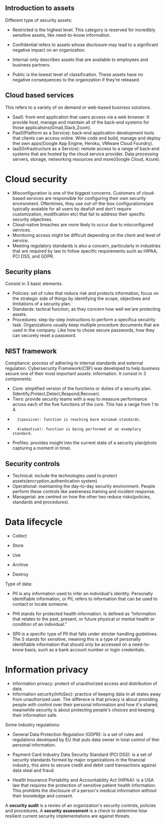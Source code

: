 ## Introduction to assets

Different type of security assets:
*   Restricted is the highest level. This category is reserved for incredibly sensitive assets,  like need-to-know information.

*   Confidential refers to assets whose disclosure may lead to a significant negative impact on an organization.

*   Internal-only describes assets that are available to employees and business partners.

*   Public is the lowest level of classification. These assets have no negative consequences to the organization if they’re released.

## Cloud based services

This refers to a variety of on demand or web-based business solutions.
*   SaaS: front-end application that users access via a web browser. It provide host, manage and maintain all of the back-end systems for those applications(Gmail,Slack,Zoom).
*   PaaS(Platform as a Service): back-end application development tools that clients can access online. Write code and build, manage and deploy thei own apps(Google App Engine, Heroku, VMware Cloud Foundry).
*   IaaS(Infrastructure as a Service): remote access to a range of back-end systems that are hosted by the cloud service provider. Data processing servers, storage, networking resources and more(Google Cloud, Azure).

# Cloud security

*   Misconfiguration is one of the biggest concerns. Customers of cloud-based services are responsible for configuring their own security environment. Oftentimes, they use out-of-the-box configurations(are typically avaiable for all users by deafult and don't require customization, modification etc) that fail to address their specific security objectives.
*   Cloud-native breaches are more likely to occur due to misconfigured services.
*   Monitoring access might be difficult depending on the client and level of service.
*   Meeting regulatory standards is also a concern, particularly in industries that are required by law to follow specific requirements such as HIPAA, PCI DSS, and GDPR.

## Security plans

Consist in 3 basic elements:
*   Policies: set of rules that reduce risk and protects information, focus on the strategic side of things by identifying the scope, objectives and limitations of a security plan.
*   Standards: tactical function, as they concern how well we'are protecting assets.
*   Procedures: step-by-step instructions to perform a specifica secuirity task. Organizations usually keep multiple procedure documents that are used in the company. Like how to chose secure passwords, how they can securely reset a password.

## NIST framework

Compliance: process of adhering to internal standards and external regulation.
Cybersecurity Framework(CSF) was developed to help business secure one of their most important assets: information. It consist in 3 components:
*   Core: simplified version of the functions or duties of a security plan.(Identify,Protect,Detect,Respond,Recover).
*   Tiers: provide security teams with a way to measure performance across each of the five functions of the core. This has a range from 1 to 4.
*       1(passive): function is reaching bare minimum standards.
*       4(adaotive): function is being performed at an exemplary standard.
*   Profiles: provides insight into the current state of a security plan(photo capturing a moment in time).

## Security controls

*   Technical: include the technologies used to protect assets(encryption,authentication system)
*   Operational: maintaining the day-to-day security environment. People perform these controls like awereness training and incident response.
*   Managerial: are centred on how the other two reduce risks(policies, standards and procedures).

# Data lifecycle

* Collect

* Store

* Use

* Archive

* Destroy

Type of data:
* PII is any information used to infer an individual's identity. Personally identifiable information, or PII, refers to information that can be used to contact or locate someone.

* PHI stands for protected health information. Is defined as “information that relates to the past, present, or future physical or mental health or condition of an individual.”

* SPII is a specific type of PII that falls under stricter handling guidelines. The S stands for sensitive, meaning this is a type of personally identifiable information that should only be accessed on a need-to-know basis, such as a bank account number or login credentials.

# Information privacy

* Information privacy: protect of unauthorized access and distribution of data.
* Information security(InfoSec): practice of keeping data in all states away from unauthorized user.
The differece is that privacy is about providing people with control over their personal information and how it's shared, meanwhile security is about protecting people's choices and keeping their information safe.

Some industry regulations:
* General Data Protection Regulation (GDPR): is a set of rules and regulations developed by EU that puts data owner in total control of thei personal information.

* Payment Card Industry Data Security Standard (PCI DSS): is a set of security standards formed by major organizations in the financial industry, this aims to secure credit and debit card transactions against data steal and fraud.

* Health Insurance Portability and Accountability Act (HIPAA): is a USA law that requires the protection of sensitive patient health information. This prohibits the disclosure of a person's medical information without their knowledge and consent.

A **security audit** is a revies of an organization's security controls, policies and procedures.
A **security assessment** is a check to determine how resilient current security implementations are against threats.